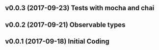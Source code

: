 ## v0.0.3 (2017-09-23) Tests with mocha and chai
## v0.0.2 (2017-09-21) Observable types
## v0.0.1 (2017-09-18) Initial Coding